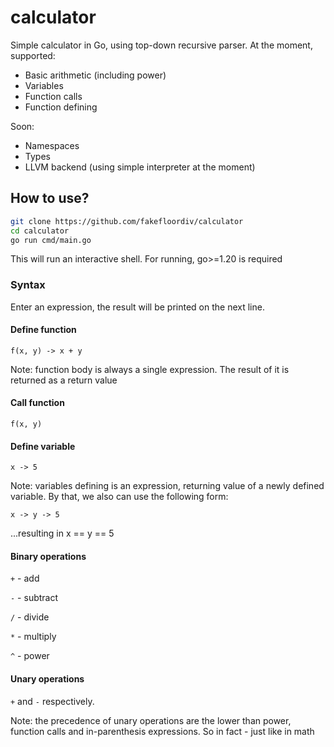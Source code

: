 # calculator

Simple calculator in Go, using top-down recursive parser. At the moment, supported:
- Basic arithmetic (including power)
- Variables
- Function calls
- Function defining

Soon:
- Namespaces
- Types
- LLVM backend (using simple interpreter at the moment)

## How to use?
```bash
git clone https://github.com/fakefloordiv/calculator
cd calculator
go run cmd/main.go
```

This will run an interactive shell. For running, go>=1.20 is required

### Syntax
Enter an expression, the result will be printed on the next line.

#### Define function
```
f(x, y) -> x + y
```

Note: function body is always a single expression. The result of it is returned as a return value

#### Call function
```
f(x, y)
```

#### Define variable
```
x -> 5
```

Note: variables defining is an expression, returning value of a newly defined variable. By that, we also can use the following form:
```
x -> y -> 5
```
...resulting in x == y == 5

#### Binary operations
`+` - add

`-` - subtract

`/` - divide

`*` - multiply

`^` - power

#### Unary operations
`+` and `-` respectively. 

Note: the precedence of unary operations are the lower than power, function calls and in-parenthesis expressions. So in fact - just like in math
